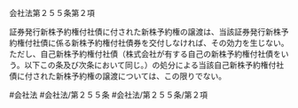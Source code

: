 会社法第２５５条第２項

証券発行新株予約権付社債に付された新株予約権の譲渡は、当該証券発行新株予約権付社債に係る新株予約権付社債券を交付しなければ、その効力を生じない。ただし、自己新株予約権付社債（株式会社が有する自己の新株予約権付社債をいう。以下この条及び次条において同じ。）の処分による当該自己新株予約権付社債に付された新株予約権の譲渡については、この限りでない。

#会社法
#会社法/第２５５条
#会社法/第２５５条/第２項
